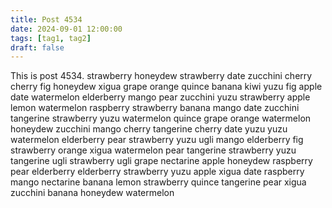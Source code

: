 ```yaml
---
title: Post 4534
date: 2024-09-01 12:00:00
tags: [tag1, tag2]
draft: false
---
```

This is post 4534.
strawberry
honeydew
strawberry
date
zucchini
cherry
cherry
fig
honeydew
xigua
grape
orange
quince
banana
kiwi
yuzu
fig
apple
date
watermelon
elderberry
mango
pear
zucchini
yuzu
strawberry
apple
lemon
watermelon
raspberry
strawberry
banana
mango
date
zucchini
tangerine
strawberry
yuzu
watermelon
quince
grape
orange
watermelon
honeydew
zucchini
mango
cherry
tangerine
cherry
date
yuzu
yuzu
watermelon
elderberry
pear
strawberry
yuzu
ugli
mango
elderberry
fig
strawberry
orange
xigua
watermelon
pear
tangerine
strawberry
yuzu
tangerine
ugli
strawberry
ugli
grape
nectarine
apple
honeydew
raspberry
pear
elderberry
elderberry
strawberry
yuzu
apple
xigua
date
raspberry
mango
nectarine
banana
lemon
strawberry
quince
tangerine
pear
xigua
zucchini
banana
honeydew
watermelon
